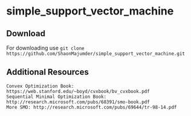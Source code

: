 # simple_support_vector_machine 

## Download 
For downloading use 
       `git clone https://github.com/ShaonMajumder/simple_support_vector_machine.git` 

## Additional Resources
	Convex Optimization Book: https://web.stanford.edu/~boyd/cvxbook/bv_cvxbook.pdf
	Sequential Minimal Optimization Book: http://research.microsoft.com/pubs/68391/smo-book.pdf
	More SMO: http://research.microsoft.com/pubs/69644/tr-98-14.pdf